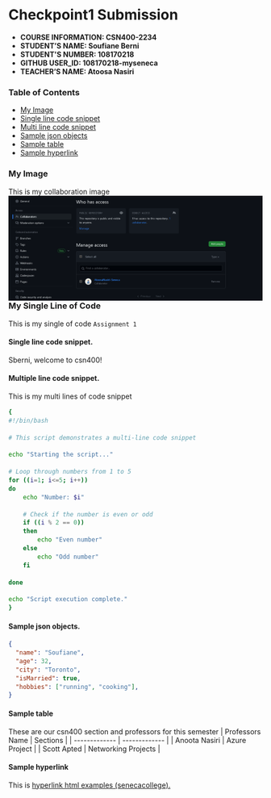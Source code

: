 # Checkpoint1 Submission

- **COURSE INFORMATION: CSN400-2234**
- **STUDENT’S NAME: Soufiane Berni**
- **STUDENT'S NUMBER: 108170218**
- **GITHUB USER_ID: 108170218-myseneca** 
- **TEACHER’S NAME: Atoosa Nasiri**

### Table of Contents
- [My Image](#my-image)
- [Single line code snippet](#single-line-code-snippet)
- [Multi line code snippet](#multi-line-code-snippet)
- [Sample json objects](#sample-json-objects)
- [Sample table](#sample-table)
- [Sample hyperlink](#sample-hyperlink)

### My Image
This is my collaboration image
<img src="./Collaborators.jpg"
     alt="Repo Collaboration Screenshot"
     title="Repo Collaborator"
     style="float: left; margin-right: 10px;" />

### My Single Line of Code
This is my single of code `Assignment 1`

#### Single line code snippet.
<p>Sberni, welcome to csn400!</p>

#### Multiple line code snippet.
This is my multi lines of code snippet
```.bash
{
#!/bin/bash

# This script demonstrates a multi-line code snippet

echo "Starting the script..."

# Loop through numbers from 1 to 5
for ((i=1; i<=5; i++))
do
    echo "Number: $i"

    # Check if the number is even or odd
    if ((i % 2 == 0))
    then
        echo "Even number"
    else
        echo "Odd number"
    fi

done

echo "Script execution complete."
}
```
#### Sample json objects.
```.json
{
  "name": "Soufiane",
  "age": 32,
  "city": "Toronto",
  "isMarried": true,
  "hobbies": ["running", "cooking"],
}
```
#### Sample table
These are our csn400 section and professors for this semester
| Professors Name | Sections |
| ------------- | ------------- |
| Anoota Nasiri | Azure Project |
| Scott Apted | Networking Projects  |


#### Sample hyperlink
This is [hyperlink html examples (senecacollege).](https://www.senecacollege.ca/home.html/)
